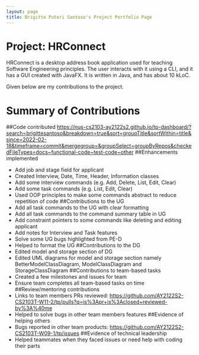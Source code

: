 ```yaml
---
layout: page
title: Brigitte Puteri Santoso's Project Portfolio Page
---
```


# Project: HRConnect

HRConnect is a desktop address book application used for teaching Software Engineering principles. The user interacts with it using a CLI, and it has a GUI created with JavaFX. It is written in Java, and has about 10 kLoC.

Given below are my contributions to the project.

# Summary of Contributions
##Code contributed
https://nus-cs2103-ay2122s2.github.io/tp-dashboard/?search=brigittesantoso&breakdown=true&sort=groupTitle&sortWithin=title&since=2022-02-18&timeframe=commit&mergegroup=&groupSelect=groupByRepos&checkedFileTypes=docs~functional-code~test-code~other
##Enhancements implemented
- Add job and stage field for applicant
- Created Interview, Date, Time, Header, Information classes
- Add some interview commands (e.g. Add, Delete, List, Edit, Clear)
- Add some task commands (e.g. List, Edit, Clear)
- Used OOP principles to make some commands abstract to reduce repetition of code
##Contributions to the UG
- Add all task commands to the UG with clear formatting
- Add all task commands to the command summary table in UG
- Add constraint pointers to some commands like deleting and editing applicant
- Add notes for Interview and Task features
- Solve some UG bugs highlighted from PE-D
- Helped to format the UG
##Contributions to the DG
- Edited model and storage section of DG
- Edited UML diagrams for model and storage section namely BetterModelClassDiagram, ModelClassDiagram and StorageClassDiagram
##Contributions to team-based tasks
- Created a few milestones and issues for team
- Ensure team completes all team-based tasks on time
##Review/mentoring contributions
- Links to team members PRs reviewed: https://github.com/AY2122S2-CS2103T-W11-2/tp/pulls?q=is%3Apr+is%3Aclosed+reviewed-by%3A%40me
- Helped to solve bugs in other team members features
##Evidence of helping others
- Bugs reported in other team products: https://github.com/AY2122S2-CS2103T-W09-1/tp/issues
##Evidence of technical leadership
- Helped teammates when they faced issues or need help with coding their parts


